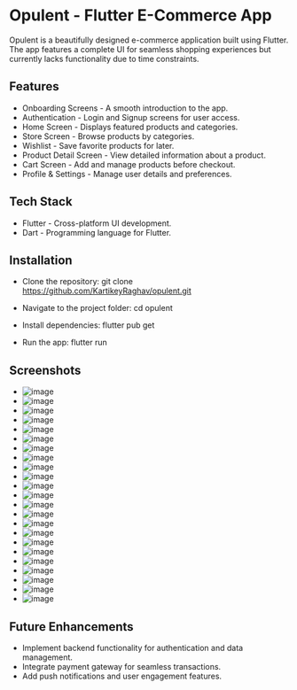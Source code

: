 # Opulent - Flutter E-Commerce App

Opulent is a beautifully designed e-commerce application built using Flutter. The app features a complete UI for seamless shopping experiences but currently lacks functionality due to time constraints.

## Features

- Onboarding Screens - A smooth introduction to the app.
- Authentication - Login and Signup screens for user access.
- Home Screen - Displays featured products and categories.
- Store Screen - Browse products by categories.
- Wishlist - Save favorite products for later.
- Product Detail Screen - View detailed information about a product.
- Cart Screen - Add and manage products before checkout.
- Profile & Settings - Manage user details and preferences.

## Tech Stack

- Flutter - Cross-platform UI development.
- Dart - Programming language for Flutter.

## Installation

- Clone the repository:
  git clone https://github.com/KartikeyRaghav/opulent.git

- Navigate to the project folder:
  cd opulent

- Install dependencies:
  flutter pub get

- Run the app:
  flutter run

## Screenshots

- ![image](/screenshots/Screenshot_2025-02-16-23-49-19-799_com.kartikeyraghav.opulent.jpg)
- ![image](/screenshots/Screenshot_2025-02-16-23-47-45-232_com.kartikeyraghav.opulent.jpg)
- ![image](/screenshots/Screenshot_2025-02-16-23-47-49-856_com.kartikeyraghav.opulent.jpg)
- ![image](/screenshots/Screenshot_2025-02-16-23-47-58-484_com.kartikeyraghav.opulent.jpg)
- ![image](/screenshots/Screenshot_2025-02-16-23-48-01-204_com.kartikeyraghav.opulent.jpg)
- ![image](/screenshots/Screenshot_2025-02-16-23-48-12-086_com.kartikeyraghav.opulent.jpg)
- ![image](/screenshots/Screenshot_2025-02-16-23-48-14-814_com.kartikeyraghav.opulent.jpg)
- ![image](/screenshots/Screenshot_2025-02-16-23-48-21-552_com.kartikeyraghav.opulent.jpg)
- ![image](/screenshots/Screenshot_2025-02-16-23-48-24-061_com.kartikeyraghav.opulent.jpg)
- ![image](/screenshots/Screenshot_2025-02-16-23-48-33-023_com.kartikeyraghav.opulent.jpg)
- ![image](/screenshots/Screenshot_2025-02-16-23-48-37-612_com.kartikeyraghav.opulent.jpg)
- ![image](/screenshots/Screenshot_2025-02-16-23-48-41-184_com.kartikeyraghav.opulent.jpg)
- ![image](/screenshots/Screenshot_2025-02-16-23-48-43-943_com.kartikeyraghav.opulent.jpg)
- ![image](/screenshots/Screenshot_2025-02-16-23-48-46-755_com.kartikeyraghav.opulent.jpg)
- ![image](/screenshots/Screenshot_2025-02-16-23-48-49-145_com.kartikeyraghav.opulent.jpg)
- ![image](/screenshots/Screenshot_2025-02-16-23-48-55-190_com.kartikeyraghav.opulent.jpg)
- ![image](/screenshots/Screenshot_2025-02-16-23-48-58-329_com.kartikeyraghav.opulent.jpg)
- ![image](/screenshots/Screenshot_2025-02-16-23-49-01-044_com.kartikeyraghav.opulent.jpg)
- ![image](/screenshots/Screenshot_2025-02-16-23-49-05-445_com.kartikeyraghav.opulent.jpg)
- ![image](/screenshots/Screenshot_2025-02-16-23-49-09-095_com.kartikeyraghav.opulent.jpg)
- ![image](/screenshots/Screenshot_2025-02-16-23-49-11-468_com.kartikeyraghav.opulent.jpg)
- ![image](/screenshots/Screenshot_2025-02-16-23-49-13-361_com.kartikeyraghav.opulent.jpg)
- ![image](/screenshots/Screenshot_2025-02-16-23-49-15-552_com.kartikeyraghav.opulent.jpg)

## Future Enhancements

- Implement backend functionality for authentication and data management.
- Integrate payment gateway for seamless transactions.
- Add push notifications and user engagement features.
